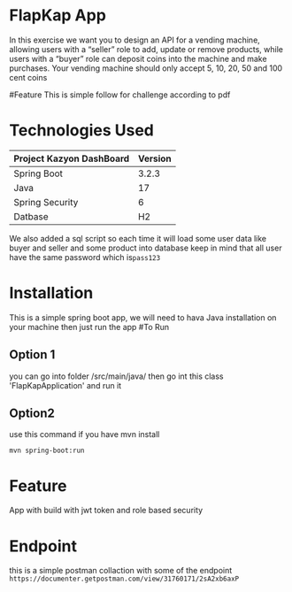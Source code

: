 # FlapKap App
In this exercise we want you to design an API for a vending machine, allowing users
with a “seller” role to add, update or remove products, while users with a “buyer” role
can deposit coins into the machine and make purchases. Your vending machine
should only accept 5, 10, 20, 50 and 100 cent coins


#Feature 
This is simple follow for challenge according to pdf

# Technologies Used


| Project Kazyon DashBoard | Version |
|--------------------------|---------|
| Spring Boot              | 3.2.3   |
| Java                     | 17      |        |
| Spring Security          | 6       |
| Datbase                  | H2      | 

We also added a sql script so each time it will load some user data like buyer and seller and some product into database
keep in mind that all user have the same password which is```pass123 ```

# Installation
This is a simple spring boot app, we will need to hava Java installation on your machine then just run the app
#To Run

## Option 1
you can go into folder /src/main/java/ 
then go int this class 'FlapKapApplication' and run it

## Option2
use this command if you have mvn install

```mvn spring-boot:run```

# Feature
App with build with jwt token and role based security 

# Endpoint 
this is a simple postman collaction with some of the endpoint
``` https://documenter.getpostman.com/view/31760171/2sA2xb6axP```
